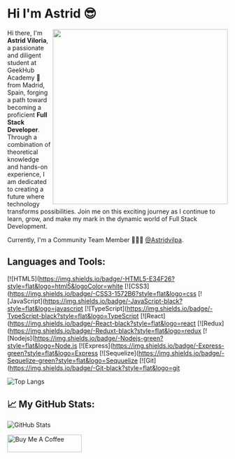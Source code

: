 <h1>Hi I'm Astrid 😎</h1>
<img align="right" src="https://media1.giphy.com/media/13HgwGsXF0aiGY/giphy.gif" width="400" />


<div>
<p>Hi there, I'm <strong>Astrid Viloria</strong>, a passionate and diligent student at GeekHub Academy 🚀 from Madrid, Spain, forging a path toward becoming a proficient <strong>Full Stack Developer</strong>. Through a combination of theoretical knowledge and hands-on experience, I am dedicated to creating a future where technology transforms possibilities. Join me on this exciting journey as I continue to learn, grow, and make my mark in the dynamic world of Full Stack Development.</p>
</div>

Currently, I'm a Community Team Member 🙍🏽‍♂️ [@Astridvilpa](https://github.com/Astridvilpa).



<h2>Languages and Tools:</h2> 

[![HTML5](https://img.shields.io/badge/-HTML5-E34F26?style=flat&logo=html5&logoColor=white 
[![CSS3](https://img.shields.io/badge/-CSS3-1572B6?style=flat&logo=css 
[![JavaScript](https://img.shields.io/badge/-JavaScript-black?style=flat&logo=javascript 
[![TypeScript](https://img.shields.io/badge/-TypeScript-black?style=flat&logo=TypeScript 
[![React](https://img.shields.io/badge/-React-black?style=flat&logo=react
[![Redux](https://img.shields.io/badge/-Reduxt-black?style=flat&logo=redux
[![Nodejs](https://img.shields.io/badge/-Nodejs-green?style=flat&logo=Node.js
[![Express](https://img.shields.io/badge/-Express-green?style=flat&logo=Express
[![Sequelize](https://img.shields.io/badge/-Sequelize-green?style=flat&logo=Sequuelize
[![Git](https://img.shields.io/badge/-Git-black?style=flat&logo=git

![Top Langs](https://github-readme-stats.vercel.app/api/top-langs/?username=annahico&size_weight=0.5&count_weight=0.5)

<h2>📈 My GitHub Stats:</h2>
<p><img src="https://github-readme-stats.vercel.app/api?username=Astridvilpa&amp;show_icons=true" alt="GitHub Stats"></p>
  <a href="https://www.buymeacoffee.com/annahico" target="_blank" rel="noreferrer nofollow">
      <img src="https://cdn.buymeacoffee.com/buttons/default-red.png" alt="Buy Me A Coffee" height="40" width="170" >
  </a>



